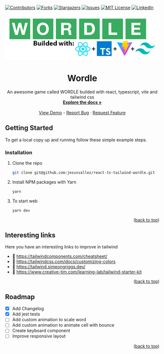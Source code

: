<div id="top"></div>

<!-- PROJECT SHIELDS -->
<!--
*** I'm using markdown "reference style" links for readability.
*** Reference links are enclosed in brackets [ ] instead of parentheses ( ).
*** See the bottom of this document for the declaration of the reference variables
*** for contributors-url, forks-url, etc. This is an optional, concise syntax you may use.
*** https://www.markdownguide.org/basic-syntax/#reference-style-links
-->
[![Contributors][contributors-shield]][contributors-url]
[![Forks][forks-shield]][forks-url]
[![Stargazers][stars-shield]][stars-url]
[![Issues][issues-shield]][issues-url]
[![MIT License][license-shield]][license-url]
[![LinkedIn][linkedin-shield]][linkedin-url]

<!-- PROJECT LOGO -->
<div align="center">
  <a href="https://github.com/jesusvallez/react-ts-tailwind-wordle">
    <img src=".config/wordle.png" alt="Logo">
  </a>
  <h1 align="center">Wordle</h1>
  <p align="center">
    An awesome game called WORDLE builded with react, typescript, vite and tailwind css
    <br />
    <a href="https://github.com/jesusvallez/react-ts-tailwind-wordle"><strong>Explore the docs »</strong></a>
    <br />
    <br />
    <a href="https://github.com/jesusvallez/react-ts-tailwind-wordle">View Demo</a>
    -
    <a href="https://github.com/jesusvallez/react-ts-tailwind-wordle/issues">Report Bug</a>
    ·
    <a href="https://github.com/jesusvallez/react-ts-tailwind-wordle/issues">Request Feature</a>
  </p>
</div>

<!-- GETTING STARTED -->
## Getting Started
To get a local copy up and running follow these simple example steps.

### Installation
1. Clone the repo
   ```sh
   git clone git@github.com:jesusvallez/react-ts-tailwind-wordle.git
   ```
2. Install NPM packages with Yarn
   ```sh
   yarn
   ```
3. To start web
   ```js
   yarn dev
   ```
<p align="right">(<a href="#top">back to top</a>)</p>

<!-- Interesting links -->
## Interesting links
Here you have an interesting links to improve in tailwind

- 🔗 https://tailwindcomponents.com/cheatsheet/
- 🔗 https://tailwindcss.com/docs/customizing-colors
- 🔗 https://tailwind.simeongriggs.dev/ 
- 🔗 https://www.creative-tim.com/learning-lab/tailwind-starter-kit
<p align="right">(<a href="#top">back to top</a>)</p>

<!-- ROADMAP -->
## Roadmap
- [X] Add Changelog
- [X] Add jest tests
- [ ] Add custom animation to scale word
- [ ] Add custom animation to animate cell with bounce
- [ ] Create keyboard component
- [ ] Improve responsive layout

<p align="right">(<a href="#top">back to top</a>)</p>

<!-- MARKDOWN LINKS & IMAGES -->
<!-- https://www.markdownguide.org/basic-syntax/#reference-style-links -->
[contributors-shield]: https://img.shields.io/github/contributors/jesusvallez/react-ts-tailwind-wordle.svg?style=for-the-badge
[contributors-url]: https://github.com/jesusvallez/react-ts-tailwind-wordle/graphs/contributors
[forks-shield]: https://img.shields.io/github/forks/jesusvallez/react-ts-tailwind-wordle.svg?style=for-the-badge
[forks-url]: https://github.com/jesusvallez/react-ts-tailwind-wordle/network/members
[stars-shield]: https://img.shields.io/github/stars/jesusvallez/react-ts-tailwind-wordle.svg?style=for-the-badge
[stars-url]: https://github.com/jesusvallez/react-ts-tailwind-wordle/stargazers
[issues-shield]: https://img.shields.io/github/issues/jesusvallez/react-ts-tailwind-wordle.svg?style=for-the-badge
[issues-url]: https://github.com/jesusvallez/react-ts-tailwind-wordle/issues
[license-shield]: https://img.shields.io/github/license/jesusvallez/react-ts-tailwind-wordle.svg?style=for-the-badge
[license-url]: https://github.com/jesusvallez/react-ts-tailwind-wordle/blob/master/LICENSE.txt
[linkedin-shield]: https://img.shields.io/badge/-LinkedIn-black.svg?style=for-the-badge&logo=linkedin&colorB=555
[linkedin-url]: https://linkedin.com/in/jesusvallez
[product-screenshot]: images/screenshot.png